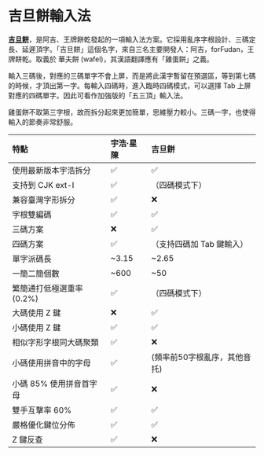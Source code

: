 # 吉旦餅輸入法

[**吉旦餅**](https://lost-melody.github.io/wafel)，是阿吉、王牌餅乾發起的一項輸入法方案。它採用亂序字根設計、三碼定長、延遲頂字。「吉旦餅」這個名字，來自三名主要開發人：阿吉，forFudan，王牌餅乾。取義於 華夫餅 (wafel)，其漢語翻譯應有「雞蛋餅」之義。

輸入三碼後，對應的三碼單字不會上屏，而是將此漢字暫留在預選區，等到第七碼的時候，才頂出第一字。每輸入四碼時，進入臨時四碼模式，可以選擇 Tab 上屏對應的四碼單字。因此可看作加強版的「五三頂」輸入法。

雞蛋餅不取第三字根，故而拆分起來更加簡單，思維壓力較小。三碼一字，也使得輸入的節奏非常舒服。

| 特點                      | 宇浩·星陳 | 吉旦餅                       |
| :------------------------ | :-------- | :--------------------------- |
| 使用最新版本宇浩拆分      | ✅         | ✅                            |
| 支持到 CJK ext-I          | ✅         | （四碼模式下）               |
| 兼容臺灣字形拆分          | ✅         | ❌                            |
| 字根雙編碼                | ✅         | ✅                            |
| 三碼方案                  | ❌         | ✅                            |
| 四碼方案                  | ✅         | （支持四碼加 Tab 鍵輸入）    |
| 單字派碼長                | ~3.15     | ~2.65                        |
| 一簡二簡個數              | ~600      | ~50                          |
| 繁簡通打低極選重率 (0.2%) | ✅         | （四碼模式下）               |
| 大碼使用 Z 鍵             | ❌         | ✅                            |
| 小碼使用 Z 鍵             | ✅         | ✅                            |
| 相似字形字根同大碼聚類    | ✅         | ❌                            |
| 小碼使用拼音中的字母      | ✅         | (頻率前50字根亂序，其他音托) |
| 小碼 85% 使用拼音首字母   | ✅         | ❌                            |
| 雙手互擊率 60%            | ✅         | ✅                            |
| 嚴格優化鍵位分佈          | ✅         | ✅                            |
| Z 鍵反查                  | ✅         | ❌                            |
